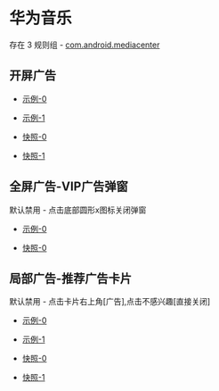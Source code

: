 # 华为音乐

存在 3 规则组 - [com.android.mediacenter](/src/apps/com.android.mediacenter.ts)

## 开屏广告

- [示例-0](https://github.com/gkd-kit/inspect/assets/38517192/6c34cd13-cfda-4462-99ed-2a2534a6fdf5)
- [示例-1](https://github.com/gkd-kit/inspect/assets/38517192/c71bb14d-cd1f-4f9e-8ee9-6a1e11e56901)

- [快照-0](https://i.gkd.li/i/12901417)
- [快照-1](https://i.gkd.li/i/12908742)

## 全屏广告-VIP广告弹窗

默认禁用 - 点击底部圆形x图标关闭弹窗

- [示例-0](https://github.com/gkd-kit/inspect/assets/38517192/433dd71c-4fe5-41c9-a2da-dd3ac29f8dd4)

- [快照-0](https://i.gkd.li/i/12914026)

## 局部广告-推荐广告卡片

默认禁用 - 点击卡片右上角[广告],点击不感兴趣[直接关闭]

- [示例-0](https://github.com/gkd-kit/inspect/assets/38517192/37ee4a9b-2518-41e6-8227-7b204ed1bf61)
- [示例-1](https://github.com/gkd-kit/inspect/assets/38517192/d098a194-80ff-49a1-b80e-191f7574a816)

- [快照-0](https://i.gkd.li/i/12914077)
- [快照-1](https://i.gkd.li/i/12914078)
